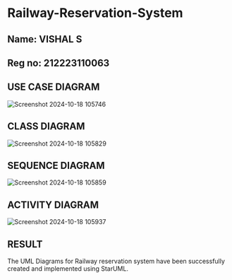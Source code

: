 # Railway-Reservation-System

## Name: VISHAL S
## Reg no: 212223110063

## USE CASE DIAGRAM
![Screenshot 2024-10-18 105746](https://github.com/user-attachments/assets/e1b6e0ef-5eea-485b-8ac9-01cf495e0547)

## CLASS DIAGRAM
![Screenshot 2024-10-18 105829](https://github.com/user-attachments/assets/2f3f46a9-7c94-49cb-ba9d-98844fd0e15a)

## SEQUENCE DIAGRAM
![Screenshot 2024-10-18 105859](https://github.com/user-attachments/assets/20ff8306-f040-486c-9bb3-0bfa3a921893)

## ACTIVITY DIAGRAM
![Screenshot 2024-10-18 105937](https://github.com/user-attachments/assets/da7b8607-bc96-48d0-87f9-6297747bcf71)

## RESULT
The UML Diagrams for Railway reservation system have been successfully created and implemented using StarUML.
